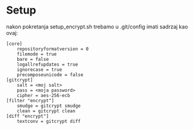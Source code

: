Setup
========================================


nakon pokretanja setup_encrypt.sh trebamo u .git/config imati sadrzaj kao ovaj:

	[core]
		repositoryformatversion = 0
		filemode = true
		bare = false
		logallrefupdates = true
		ignorecase = true
		precomposeunicode = false
	[gitcrypt]
		salt = <moj salt>
		pass = <moja password>
		cipher = aes-256-ecb
	[filter "encrypt"]
		smudge = gitcrypt smudge
		clean = gitcrypt clean
	[diff "encrypt"]
		textconv = gitcrypt diff

